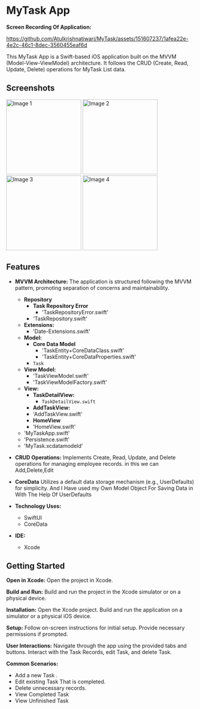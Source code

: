# MyTask App

**Screen Recording Of Application:**

https://github.com/Atulkrishnatiwari/MyTask/assets/151607237/1afea22e-4e2c-46c1-8dec-3560455eaf6d


This MyTask App is a Swift-based iOS application built on the MVVM (Model-View-ViewModel) architecture.
It follows the CRUD (Create, Read, Update, Delete) operations for MyTask List data.

## Screenshots

<img src="https://github.com/Atulkrishnatiwari/MyTask/assets/151607237/e276c25a-ca08-491f-b2f5-e38d4c66d5a9" alt="Image 1" width="200">
<img src="https://github.com/Atulkrishnatiwari/MyTask/assets/151607237/fa5385c9-6aca-4b0c-80ba-660e844ec142" alt="Image 2" width="200">
<img src="https://github.com/Atulkrishnatiwari/MyTask/assets/151607237/73b97c3b-561e-4c89-9dea-305f4311641e" alt="Image 3" width="200">
<img src="https://github.com/Atulkrishnatiwari/MyTask/assets/151607237/acc9fb28-66cc-4933-a811-f5b766e6fd86" alt="Image 4" width="200">

## Features

- **MVVM Architecture:** The application is structured following the MVVM pattern, promoting separation of concerns and maintainability.
  - **Repository**
    - **Task Repository Error**
      - 'TaskRepositoryError.swift'
    - 'TaskRepository.swift'
  - **Extensions:**
     - 'Date-Extensions.swift'
  - **Model:**
    - **Core Data Model**
       - 'TaskEntity+CoreDataClass.swift'
       - 'TaskEntity+CoreDataProperties.swift'
    - `Task`
  - **View Model:**
    - 'TaskViewModel.swift'
    - 'TaskViewModelFactory.swift' 
  - **View:**
    - **TaskDetailView:**
      - `TaskDetailView.swift`
    - **AddTaskView:**
    - 'AddTaskView.swift'
    - **HomeView**
    - 'HomeView.swift'
  - 'MyTaskApp.swift'
  - 'Persistence.swift'
  - 'MyTask.xcdatamodeld'

- **CRUD Operations:** Implements Create, Read, Update, and Delete operations for managing employee records. in this we can Add,Delete,Edit

- **CoreData** Utilizes a default data storage mechanism (e.g., UserDefaults) for simplicity. And I Have used my Own Model Object For Saving Data in
  With The Help Of UserDefaults 

- **Technology Uses:**
  - SwiftUI
  - CoreData

- **IDE:**
  - Xcode
## Getting Started

**Open in Xcode:**
  Open the project in Xcode.

**Build and Run:**
  Build and run the project in the Xcode simulator or on a physical device.

**Installation:**
  Open the Xcode project.
  Build and run the application on a simulator or a physical iOS device.

**Setup:**
  Follow on-screen instructions for initial setup.
  Provide necessary permissions if prompted.

**User Interactions:**
  Navigate through the app using the provided tabs and buttons.
  Interact with the Task Records, edit Task, and delete Task.

**Common Scenarios:**
  - Add a new Task .
  - Edit existing Task That is completed.
  - Delete unnecessary records.
  - View Completed Task
  - View Unfinished Task

